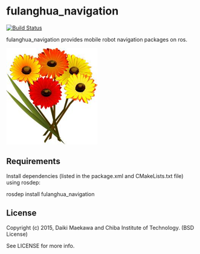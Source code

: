 # fulanghua_navigation

[![Build Status](https://travis-ci.org/DaikiMaekawa/fulanghua_navigation.svg?branch=master)](https://travis-ci.org/DaikiMaekawa/fulanghua_navigation)

fulanghua_navigation provides mobile robot navigation packages on ros.

![](docs/fulanghua_icon.jpg)

## Requirements

Install dependencies (listed in the package.xml and CMakeLists.txt file) using rosdep:

rosdep install fulanghua_navigation

## License

Copyright (c) 2015, Daiki Maekawa and Chiba Institute of Technology. (BSD License)

See LICENSE for more info.

